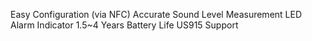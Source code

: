 Easy Configuration (via NFC)
Accurate Sound Level Measurement
LED Alarm Indicator
1.5~4 Years Battery Life
US915 Support
